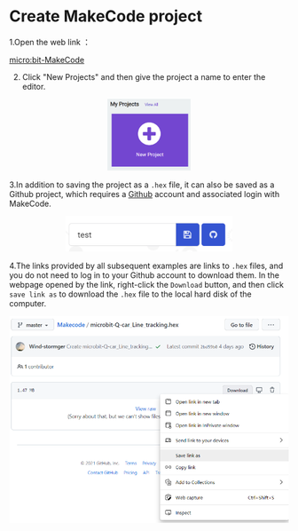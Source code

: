 # Create MakeCode project

1.Open the web link ：

[micro:bit-MakeCode](https://makecode.microbit.org/#)

2. Click "New Projects" and then give the project a name to enter the editor. 

<div align=center>
<img src="../assets/makecode-new.png" width="150"/>
</div>

3.In addition to saving the project as a `.hex` file, it can also be saved as a Github project, which requires a [Github](https://github.com/) account and associated login with MakeCode. 

<div align=center>
<img src="../assets/makecode-save.png" width="300"/>
</div>

4.The links provided by all subsequent examples are links to `.hex` files, and you do not need to log in to your Github account to download them. In the webpage opened by the link, right-click the `Download` button, and then click `save link as` to download the `.hex` file to the local hard disk of the computer.

<div align=center>
<img src="../assets/makecode-save_2.png" width="600"/>
</div>